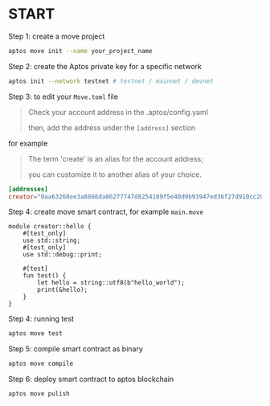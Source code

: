 # START

Step 1: create a move project

```bash
aptos move init --name your_project_name
```

Step 2: create the Aptos private key for a specific network

```bash
aptos init --network testnet # testnet / mainnet / devnet
```
Step 3: to edit your `Move.toml` file

> Check your account address in the .aptos/config.yaml
> 
> then, add the address under the `[address]` section

for example

> The term 'create' is an alias for the account address;
> 
> you can customize it to another alias of your choice.


```toml
[addresses]
creator="0aa63268ee3a8866da86277747d8254189f5e40d9b93947ed36f27d910cc2005"
```
Step 4: create move smart contract, for example `main.move`

```move
module creator::hello {
    #[test_only]
    use std::string;
    #[test_only]
    use std::debug::print;

    #[test]
    fun test() {
        let hello = string::utf8(b"hello_world");
        print(&hello);
    }
}
```

Step 4: running test

```bash
aptos move test
```

Step 5: compile smart contract as binary

```bash
aptos move compile
```


Step 6: deploy smart contract to aptos blockchain

```bash
aptos move pulish
```




